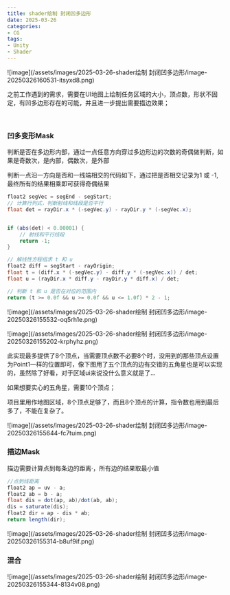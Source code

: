 ```yaml
---
title: shader绘制 封闭凹多边形
date: 2025-03-26
categories:
- CG
tags: 
- Unity
- Shader
---
```


​![image](/assets/images/2025-03-26-shader绘制 封闭凹多边形/image-20250326160531-itsyxd8.png)​

之前工作遇到的需求，需要在UI地图上绘制任务区域的大小，顶点数，形状不固定，有凹多边形存在的可能，并且进一步提出需要描边效果；

‍

### 凹多变形Mask

判断是否在多边形内部，通过一点任意方向穿过多边形边的次数的奇偶做判断，如果是奇数次，是内部，偶数次，是外部

判断一点沿一方向是否和一线端相交的代码如下，通过把是否相交记录为1 或 -1,最终所有的结果相乘即可获得奇偶结果

```c#
float2 segVec = segEnd - segStart;   
// 计算行列式，判断射线和线段是否平行
float det = rayDir.x * (-segVec.y) - rayDir.y * (-segVec.x);


if (abs(det) < 0.00001) {
    // 射线和平行线段
    return -1;
}

// 解线性方程组求 t 和 u
float2 diff = segStart - rayOrigin;
float t = (diff.x * (-segVec.y) - diff.y * (-segVec.x)) / det;
float u = (rayDir.x * diff.y - rayDir.y * diff.x) / det;

// 判断 t 和 u 是否在对应的范围内
return (t >= 0.0f && u >= 0.0f && u <= 1.0f) * 2 - 1;
```

​![image](/assets/images/2025-03-26-shader绘制 封闭凹多边形/image-20250326155532-oq5rh1e.png)​

​![image](/assets/images/2025-03-26-shader绘制 封闭凹多边形/image-20250326155202-krphyhz.png)​

此实现最多提供了8个顶点，当需要顶点数不必要8个时，没用到的那些顶点设置为Point1一样的位置即可，像下图用了五个顶点的边有交错的五角星也是可以实现的，虽然除了好看，对于区域ui来说没什么意义就是了...

如果想要实心的五角星，需要10个顶点；

项目里用作地图区域，8个顶点足够了，而且8个顶点的计算，指令数也用到最后多了，不能在复杂了。

​![image](/assets/images/2025-03-26-shader绘制 封闭凹多边形/image-20250326155644-fc7tuim.png)​

### 描边Mask

描边需要计算点到每条边的距离·，所有边的结果取最小值

```c#
//点到线距离
float2 ap = uv - a;
float2 ab = b - a;
float dis = dot(ap, ab)/dot(ab, ab);
dis = saturate(dis);
float2 dir = ap - dis * ab;
return length(dir);
```

​![image](/assets/images/2025-03-26-shader绘制 封闭凹多边形/image-20250326155314-b8uf9if.png)​

### 混合

​![image](/assets/images/2025-03-26-shader绘制 封闭凹多边形/image-20250326155344-8134v08.png)​
